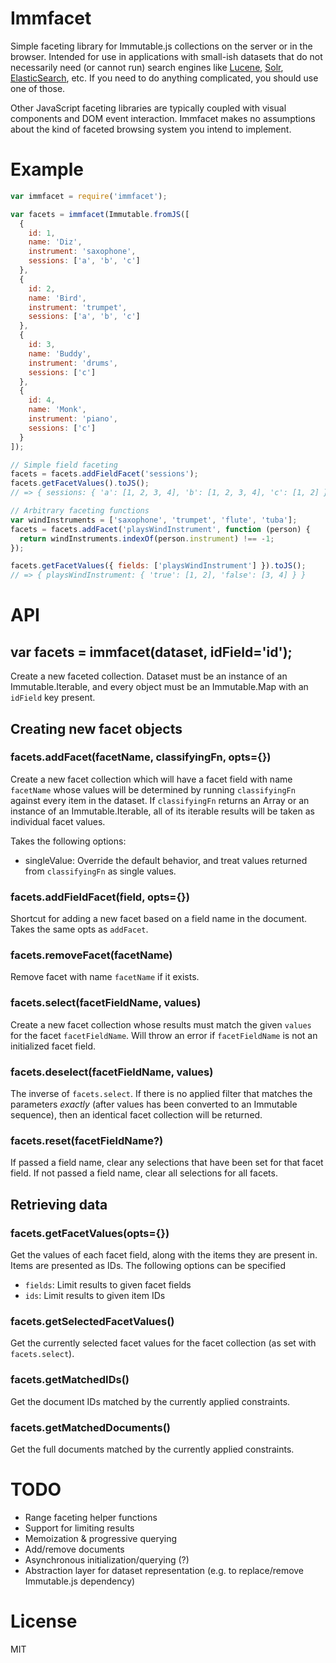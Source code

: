 # Immfacet
Simple faceting library for Immutable.js collections on the server or in the
browser. Intended for use in applications with small-ish datasets that do not
necessarily need (or cannot run) search engines like [Lucene][], [Solr][],
[ElasticSearch][], etc. If you need to do anything complicated, you should use
one of those.

Other JavaScript faceting libraries are typically coupled with visual components
and DOM event interaction. Immfacet makes no assumptions about the kind of
faceted browsing system you intend to implement.

[Lucene]: <http://lucene.apache.org/core/4_0_0/facet/org/apache/lucene/facet/doc-files/userguide.html>
[Solr]: <https://wiki.apache.org/solr/SimpleFacetParameters>
[ElasticSearch]: <https://www.elastic.co/guide/en/elasticsearch/reference/current/search-aggregations.html>

# Example
```js
var immfacet = require('immfacet');

var facets = immfacet(Immutable.fromJS([
  {
    id: 1,
    name: 'Diz',
    instrument: 'saxophone',
    sessions: ['a', 'b', 'c']
  },
  {
    id: 2,
    name: 'Bird',
    instrument: 'trumpet',
    sessions: ['a', 'b', 'c']
  },
  {
    id: 3,
    name: 'Buddy',
    instrument: 'drums',
    sessions: ['c']
  },
  {
    id: 4,
    name: 'Monk',
    instrument: 'piano',
    sessions: ['c']
  }
]);

// Simple field faceting
facets = facets.addFieldFacet('sessions');
facets.getFacetValues().toJS();
// => { sessions: { 'a': [1, 2, 3, 4], 'b': [1, 2, 3, 4], 'c': [1, 2] } }

// Arbitrary faceting functions
var windInstruments = ['saxophone', 'trumpet', 'flute', 'tuba'];
facets = facets.addFacet('playsWindInstrument', function (person) {
  return windInstruments.indexOf(person.instrument) !== -1;
});

facets.getFacetValues({ fields: ['playsWindInstrument'] }).toJS();
// => { playsWindInstrument: { 'true': [1, 2], 'false': [3, 4] } }
```

# API
## var facets = immfacet(dataset, idField='id');
Create a new faceted collection. Dataset must be an instance of an
Immutable.Iterable, and every object must be an Immutable.Map with an `idField`
key present.

## Creating new facet objects
### facets.addFacet(facetName, classifyingFn, opts={})
Create a new facet collection which will have a facet field with name
`facetName` whose values will be determined by running `classifyingFn`
against every item in the dataset. If `classifyingFn` returns an Array or an
instance of an Immutable.Iterable, all of its iterable results will be taken
as individual facet values.

Takes the following options:
  * singleValue: Override the default behavior, and treat values returned from
    `classifyingFn` as single values.

### facets.addFieldFacet(field, opts={})
Shortcut for adding a new facet based on a field name in the document. Takes
the same opts as `addFacet`.

### facets.removeFacet(facetName)
Remove facet with name `facetName` if it exists.

### facets.select(facetFieldName, values)
Create a new facet collection whose results must match the given `values` for
the facet `facetFieldName`. Will throw an error if `facetFieldName` is not an
initialized facet field.

### facets.deselect(facetFieldName, values)
The inverse of `facets.select`. If there is no applied filter that matches the
parameters *exactly* (after values has been converted to an Immutable sequence),
then an identical facet collection will be returned.

### facets.reset(facetFieldName?)
If passed a field name, clear any selections that have been set for that facet
field. If not passed a field name, clear all selections for all facets.


## Retrieving data
### facets.getFacetValues(opts={})
Get the values of each facet field, along with the items they are present in.
Items are presented as IDs. The following options can be specified

  * `fields`: Limit results to given facet fields
  * `ids`: Limit results to given item IDs

### facets.getSelectedFacetValues()
Get the currently selected facet values for the facet collection (as set with
`facets.select`).

### facets.getMatchedIDs()
Get the document IDs matched by the currently applied constraints.

### facets.getMatchedDocuments()
Get the full documents matched by the currently applied constraints.

# TODO
  * Range faceting helper functions
  * Support for limiting results
  * Memoization & progressive querying
  * Add/remove documents
  * Asynchronous initialization/querying (?)
  * Abstraction layer for dataset representation (e.g. to replace/remove
    Immutable.js dependency)

# License
MIT
